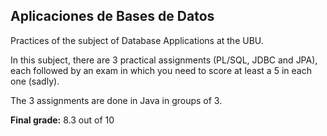 <h2>Aplicaciones de Bases de Datos</h2>

<p>Practices of the subject of Database Applications at the UBU.</p>

<p>In this subject, there are 3 practical assignments (PL/SQL, JDBC and JPA), each followed by an exam in which you need to score at least a 5 in each one (sadly).</p>

<p>The 3 assignments are done in Java in groups of 3.</p>

<p><strong>Final grade:</strong> 8.3 out of 10</p>
